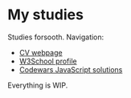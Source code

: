 # My studies
Studies forsooth. Navigation:
- [CV webpage](https://melodious-scone-3f0728.netlify.app)
- [W3School profile](https://www.w3profile.com/sunnyseverins)
- [Codewars JavaScript solutions](https://github.com/sunnyseverins/my-studies/tree/codewars-js/codewars-js)

Everything is WIP.
